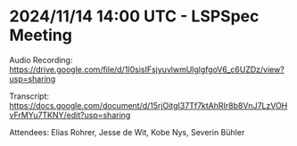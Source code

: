 # 2024/11/14 14:00 UTC - LSPSpec Meeting

Audio Recording: https://drive.google.com/file/d/1I0sisIFsjyuvlwmUlglgfgoV6_c6UZDz/view?usp=sharing

Transcript: https://docs.google.com/document/d/15rjOitgI37Tf7ktAhRIr8b8VnJ7LzVOHvFrMYu7TKNY/edit?usp=sharing

Attendees: Elias Rohrer, Jesse de Wit, Kobe Nys, Severin Bühler

